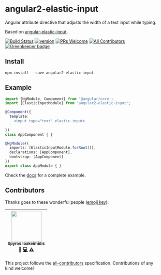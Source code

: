 # angular2-elastic-input

Angular attribute directive that adjusts the width of a text input while typing.

Based on [angular-elastic-input](https://github.com/jacek-pulit/angular-elastic-input).

[![Build Status][build-badge]][build]
[![version][version-badge]][package]
[![PRs Welcome][prs-badge]](http://makeapullrequest.com)
[![All Contributors](https://img.shields.io/badge/all_contributors-1-orange.svg?style=flat-square)](#contributors)
[![Greenkeeper badge][greenkeeper-badge]](https://greenkeeper.io/)

## Install

`npm install --save angular2-elastic-input`

## Example

```typescript
import {NgModule, Component} from '@angular/core';
import {ElasticInputModule} from 'angular2-elastic-input';

@Component({
  template: `
    <input type="text" elastic-input>
  `
})
class AppComponent { }

@NgModule({
  imports: [ElasticInputModule.forRoot()],
  declarations: [AppComponent],
  bootstrap: [AppComponent]
})
export class AppModule { }
```

Check the [docs](docs) for a complete example.

## Contributors

Thanks goes to these wonderful people ([emoji key](https://github.com/kentcdodds/all-contributors#emoji-key)):

<!-- ALL-CONTRIBUTORS-LIST:START - Do not remove or modify this section -->
| [<img src="https://avatars.githubusercontent.com/u/1057324?v=3" width="100px;"/><br /><sub>Spyros Ioakeimidis</sub>](http://www.spyros.io)<br />💬 [💻](https://github.com/spirosikmd/angular2-focus/commits?author=spirosikmd) [⚠️](https://github.com/spirosikmd/angular2-focus/commits?author=spirosikmd) |
| :---: |
<!-- ALL-CONTRIBUTORS-LIST:END -->

This project follows the [all-contributors](https://github.com/kentcdodds/all-contributors) specification.
Contributions of any kind welcome!

[version-badge]: https://img.shields.io/npm/v/angular2-elastic-input.svg?style=flat-square
[package]: https://www.npmjs.com/package/angular2-elastic-input
[prs-badge]: https://img.shields.io/badge/PRs-welcome-brightgreen.svg?style=flat-square
[build-badge]: https://img.shields.io/travis/spirosikmd/angular2-elastic-input.svg?style=flat-square
[build]: https://travis-ci.org/spirosikmd/angular2-elastic-input.svg
[greenkeeper-badge]: https://badges.greenkeeper.io/spirosikmd/angular2-elastic-input.svg
